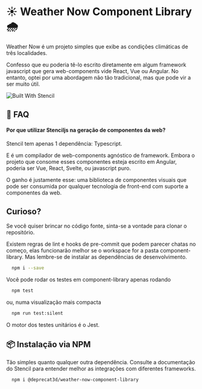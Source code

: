 
# ☀️ Weather Now Component Library 🌧️  

Weather Now é um projeto simples que exibe as condições climáticas de três localidades.

Confesso que eu poderia tê-lo escrito diretamente em algum framework javascript que gera web-components vide React, Vue ou Angular. No entanto, optei por uma abordagem não tão tradicional, mas que pode vir a ser muito útil.



![Built With Stencil](https://img.shields.io/badge/-Built%20With%20Stencil-16161d.svg?logo=data%3Aimage%2Fsvg%2Bxml%3Bbase64%2CPD94bWwgdmVyc2lvbj0iMS4wIiBlbmNvZGluZz0idXRmLTgiPz4KPCEtLSBHZW5lcmF0b3I6IEFkb2JlIElsbHVzdHJhdG9yIDE5LjIuMSwgU1ZHIEV4cG9ydCBQbHVnLUluIC4gU1ZHIFZlcnNpb246IDYuMDAgQnVpbGQgMCkgIC0tPgo8c3ZnIHZlcnNpb249IjEuMSIgaWQ9IkxheWVyXzEiIHhtbG5zPSJodHRwOi8vd3d3LnczLm9yZy8yMDAwL3N2ZyIgeG1sbnM6eGxpbms9Imh0dHA6Ly93d3cudzMub3JnLzE5OTkveGxpbmsiIHg9IjBweCIgeT0iMHB4IgoJIHZpZXdCb3g9IjAgMCA1MTIgNTEyIiBzdHlsZT0iZW5hYmxlLWJhY2tncm91bmQ6bmV3IDAgMCA1MTIgNTEyOyIgeG1sOnNwYWNlPSJwcmVzZXJ2ZSI%2BCjxzdHlsZSB0eXBlPSJ0ZXh0L2NzcyI%2BCgkuc3Qwe2ZpbGw6I0ZGRkZGRjt9Cjwvc3R5bGU%2BCjxwYXRoIGNsYXNzPSJzdDAiIGQ9Ik00MjQuNywzNzMuOWMwLDM3LjYtNTUuMSw2OC42LTkyLjcsNjguNkgxODAuNGMtMzcuOSwwLTkyLjctMzAuNy05Mi43LTY4LjZ2LTMuNmgzMzYuOVYzNzMuOXoiLz4KPHBhdGggY2xhc3M9InN0MCIgZD0iTTQyNC43LDI5Mi4xSDE4MC40Yy0zNy42LDAtOTIuNy0zMS05Mi43LTY4LjZ2LTMuNkgzMzJjMzcuNiwwLDkyLjcsMzEsOTIuNyw2OC42VjI5Mi4xeiIvPgo8cGF0aCBjbGFzcz0ic3QwIiBkPSJNNDI0LjcsMTQxLjdIODcuN3YtMy42YzAtMzcuNiw1NC44LTY4LjYsOTIuNy02OC42SDMzMmMzNy45LDAsOTIuNywzMC43LDkyLjcsNjguNlYxNDEuN3oiLz4KPC9zdmc%2BCg%3D%3D&colorA=16161d&style=flat-square)

  
## 💭 FAQ 

#### Por que utilizar Stenciljs na geração de componentes da web?

Stencil tem apenas 1 dependência: Typescript. 

E é um compilador de web-components agnóstico de framework. Embora o projeto que consome esses componentes esteja escrito em Angular, poderia ser Vue, React, Svelte, ou javascript puro.

O ganho é justamente esse: uma biblioteca de componentes visuais que pode ser consumida por qualquer tecnologia de front-end com suporte a componentes da web.

  
## Curioso?

Se você quiser brincar no código fonte, sinta-se a vontade para clonar o repositório.

Existem regras de lint e hooks de pre-commit que podem parecer chatas no começo, elas funcionarão melhor se o workspace for a pasta component-library. Mas lembre-se de instalar as dependências de desenvolvimento.

```bash 
  npm i --save
```

Você pode rodar os testes em component-library apenas rodando 

```bash 
  npm test
```

ou, numa visualização mais compacta

```bash 
  npm run test:silent
```

O motor dos testes unitários é o Jest.


## 📦 Instalação via NPM 

Tão simples quanto qualquer outra dependência. Consulte a documentação do Stencil para entender melhor as integrações com diferentes frameworks.

```bash 
  npm i @deprecat3d/weather-now-component-library
```



